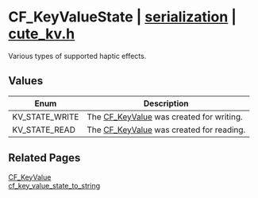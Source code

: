 # CF_KeyValueState | [serialization](https://github.com/RandyGaul/cute_framework/blob/master/docs/serialization/README.md) | [cute_kv.h](https://github.com/RandyGaul/cute_framework/blob/master/include/cute_kv.h)

Various types of supported haptic effects.

## Values

Enum | Description
--- | ---
KV_STATE_WRITE | The [CF_KeyValue](https://github.com/RandyGaul/cute_framework/blob/master/docs/serialization/cf_keyvalue.md) was created for writing.
KV_STATE_READ | The [CF_KeyValue](https://github.com/RandyGaul/cute_framework/blob/master/docs/serialization/cf_keyvalue.md) was created for reading.

## Related Pages

[CF_KeyValue](https://github.com/RandyGaul/cute_framework/blob/master/docs/serialization/cf_keyvalue.md)  
[cf_key_value_state_to_string](https://github.com/RandyGaul/cute_framework/blob/master/docs/serialization/cf_key_value_state_to_string.md)  
